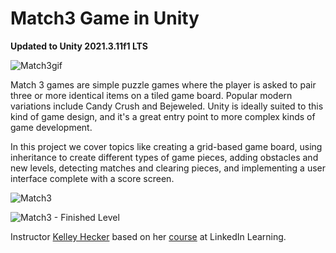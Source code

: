 # Match3 Game in Unity

**Updated to Unity 2021.3.11f1 LTS**

![Match3gif](/DemoFiles/Match3.gif)

Match 3 games are simple puzzle games where the player is asked to pair three or more identical items on a tiled game board. Popular modern variations
include Candy Crush and Bejeweled. Unity is ideally suited to this kind of game design, and it's a great entry point to more complex kinds of game
development.

In this project we cover topics like creating a grid-based game board, using inheritance to create different types of game pieces, adding obstacles
and new levels, detecting matches and clearing pieces, and implementing a user interface complete with a score screen.

![Match3](/DemoFiles/match3.png)

![Match3 - Finished Level](/DemoFiles/match3Final.png)

Instructor [Kelley Hecker](https://www.linkedin.com/learning/instructors/kelley-hecker) based on
her [course](https://www.linkedin.com/learning/building-a-match-3-game-with-unity) at LinkedIn Learning.
